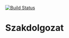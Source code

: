 [![Build Status](https://travis-ci.org/Roli9955/Szakdolgozat.svg?branch=master)](https://travis-ci.org/Roli9955/Szakdolgozat)

# Szakdolgozat